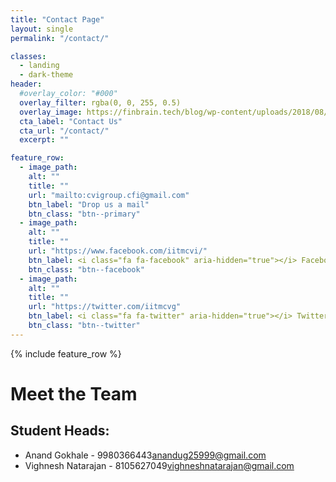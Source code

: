 ```yaml
---
title: "Contact Page"
layout: single
permalink: "/contact/"

classes:
  - landing
  - dark-theme
header:
  #overlay_color: "#000"
  overlay_filter: rgba(0, 0, 255, 0.5)
  overlay_image: https://finbrain.tech/blog/wp-content/uploads/2018/08/NeuralNet-min-2000x1200.jpg
  cta_label: "Contact Us"
  cta_url: "/contact/"
  excerpt: ""

feature_row:
  - image_path:
    alt: ""
    title: ""
    url: "mailto:cvigroup.cfi@gmail.com"
    btn_label: "Drop us a mail"
    btn_class: "btn--primary"
  - image_path: 
    alt: ""
    title: ""
    url: "https://www.facebook.com/iitmcvi/"
    btn_label: <i class="fa fa-facebook" aria-hidden="true"></i> Facebook Page
    btn_class: "btn--facebook"
  - image_path: 
    alt: ""
    title: ""
    url: "https://twitter.com/iitmcvg"
    btn_label: <i class="fa fa-twitter" aria-hidden="true"></i> Twitter Handle
    btn_class: "btn--twitter"
---
```


{% include feature_row %}

# Meet the Team

## Student Heads:

* Anand Gokhale - 9980366443[anandug25999@gmail.com]("mailto:anandug25999@gmail.com")
* Vighnesh Natarajan - 8105627049[vighneshnatarajan@gmail.com]("mailto:vighneshnatarajan@gmail.com")


